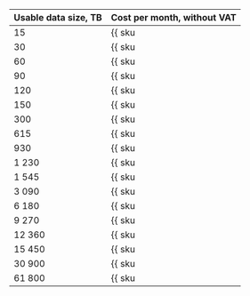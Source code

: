 | Usable data size, TB | Cost per month, without VAT |
| -------------------| -------------- |
| 15 | {{ sku|USD|interconnect.trunk.direct.50mbps.unmetered.monthly_usage.v1|string }} |
| 30 | {{ sku|USD|interconnect.trunk.direct.100mbps.unmetered.monthly_usage.v1|string }} |
| 60 | {{ sku|USD|interconnect.trunk.direct.200mbps.unmetered.monthly_usage.v1|string }} |
| 90 | {{ sku|USD|interconnect.trunk.direct.300mbps.unmetered.monthly_usage.v1|string }} |
| 120 | {{ sku|USD|interconnect.trunk.direct.400mbps.unmetered.monthly_usage.v1|string }} |
| 150 | {{ sku|USD|interconnect.trunk.direct.500mbps.unmetered.monthly_usage.v1|string }} |
| 300 | {{ sku|USD|interconnect.trunk.direct.1gbps.unmetered.monthly_usage.v1|string }} |
| 615 | {{ sku|USD|interconnect.trunk.direct.2gbps.unmetered.monthly_usage.v1|string }} |
| 930 | {{ sku|USD|interconnect.trunk.direct.3gbps.unmetered.monthly_usage.v1|string }} |
| 1 230 | {{ sku|USD|interconnect.trunk.direct.4gbps.unmetered.monthly_usage.v1|string }} |
| 1 545 | {{ sku|USD|interconnect.trunk.direct.5gbps.unmetered.monthly_usage.v1|string }} |
| 3 090 | {{ sku|USD|interconnect.trunk.direct.10gbps.unmetered.monthly_usage.v1|string }} |
| 6 180 | {{ sku|USD|interconnect.trunk.direct.20gbps.unmetered.monthly_usage.v1|string }} |
| 9 270 | {{ sku|USD|interconnect.trunk.direct.30gbps.unmetered.monthly_usage.v1|string }} |
| 12 360 | {{ sku|USD|interconnect.trunk.direct.40gbps.unmetered.monthly_usage.v1|string }} |
| 15 450 | {{ sku|USD|interconnect.trunk.direct.50gbps.unmetered.monthly_usage.v1|string }} |
| 30 900 | {{ sku|USD|interconnect.trunk.direct.100gbps.unmetered.monthly_usage.v1|string }} |
| 61 800 | {{ sku|USD|interconnect.trunk.direct.200gbps.unmetered.monthly_usage.v1|string }} |